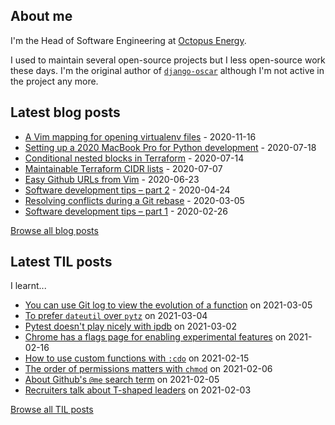 ## About me
I'm the Head of Software Engineering at [Octopus Energy](https://octopus.energy/).

I used to maintain several open-source projects but I less open-source work these days. I'm the original author of [`django-oscar`](https://github.com/django-oscar/django-oscar) although I'm not active in the project any more. 
## Latest blog posts
- [A Vim mapping for opening virtualenv files](https://codeinthehole.com/tips/a-vim-mapping-for-opening-virtualenv-files/) - 2020-11-16
- [Setting up a 2020 MacBook Pro for Python development](https://codeinthehole.com/guides/settings-up-a-2020-macbook-for-python-development/) - 2020-07-18
- [Conditional nested blocks in Terraform](https://codeinthehole.com/tips/conditional-nested-blocks-in-terraform/) - 2020-07-14
- [Maintainable Terraform CIDR lists](https://codeinthehole.com/tips/terraform-cidrs/) - 2020-07-07
- [Easy Github URLs from Vim](https://codeinthehole.com/tips/easy-github-urls-from-vim/) - 2020-06-23
- [Software development tips – part 2](https://codeinthehole.com/tips/software-development-tips-part2/) - 2020-04-24
- [Resolving conflicts during a Git rebase](https://codeinthehole.com/guides/resolving-conflicts-during-a-git-rebase/) - 2020-03-05
- [Software development tips – part 1](https://codeinthehole.com/tips/software-development-tips-part1/) - 2020-02-26

[Browse all blog posts](https://codeinthehole.com/writing/)
## Latest TIL posts
I learnt...
- [You can use Git log to view the evolution of a function](https://til.codeinthehole.com/posts/you-can-use-git-log-to-view-the-evolution-of-a-function/) on 2021-03-05
- [To prefer `dateutil` over `pytz`](https://til.codeinthehole.com/posts/to-prefer-dateutil-over-pytz/) on 2021-03-04
- [Pytest doesn't play nicely with ipdb](https://til.codeinthehole.com/posts/pytest-doesnt-play-nicely-with-ipdb/) on 2021-03-02
- [Chrome has a flags page for enabling experimental features](https://til.codeinthehole.com/posts/chrome-has-a-flags-page-for-enabling-experimental-features/) on 2021-02-16
- [How to use custom functions with `:cdo`](https://til.codeinthehole.com/posts/how-to-use-custom-functions-with-cdo/) on 2021-02-15
- [The order of permissions matters with `chmod`](https://til.codeinthehole.com/posts/the-order-of-permissions-matter-with-chmod/) on 2021-02-06
- [About Github's `@me` search term](https://til.codeinthehole.com/posts/about-githubs-me-search-term/) on 2021-02-05
- [Recruiters talk about T-shaped leaders](https://til.codeinthehole.com/posts/recruiters-talk-about-tshaped-leaders/) on 2021-02-03

[Browse all TIL posts](https://til.codeinthehole.com)

